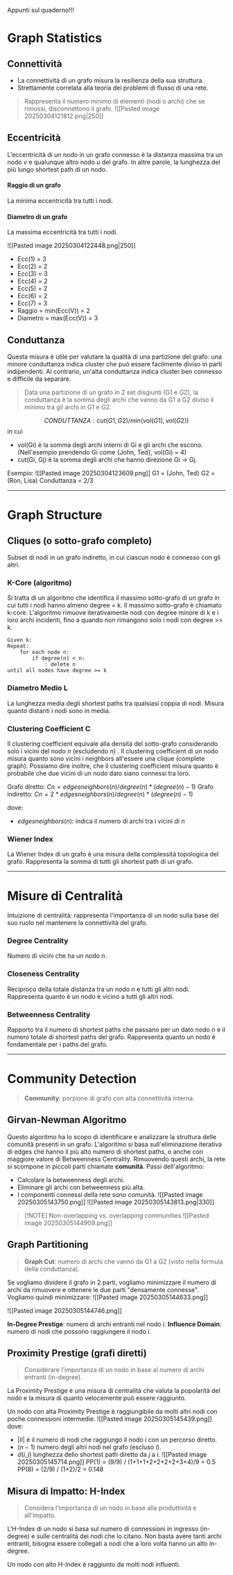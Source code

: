 Appunti sul quaderno!!!
# Graph Statistics
## Connettività
- La connettività di un grafo misura la resilienza della sua struttura.
- Strettamente correlata alla teoria dei problemi di flusso di una rete.
> Rappresenta il numero minimo di elementi (nodi o archi) che se rimossi, disconnettono il grafo.
![[Pasted image 20250304121812.png|250]]

## Eccentricità 
L'eccentricità di un nodo in un grafo connesso è la distanza massima tra un nodo $v$ e qualunque altro nodo $u$ del grafo. In altre parole, la lunghezza del più lungo shortest path di un nodo.
#### Raggio di un grafo 
La minima eccentricità tra tutti i nodi.
#### Diametro di un grafo
La massima eccentricità tra tutti i nodi.

![[Pasted image 20250304122448.png|250]]
- Ecc(1) = 3
- Ecc(2) = 2
- Ecc(3) = 3
- Ecc(4) = 2
- Ecc(5) = 2
- Ecc(6) = 2
- Ecc(7) = 3 
- Raggio = min(Ecc(V)) = 2
- Diametro = max(Ecc(V)) = 3
## Conduttanza
Questa misura è utile per valutare la qualità di una partizione del grafo: una minore conduttanza indica cluster che può essere facilmente diviso in parti indipendenti. Al contrario, un'alta conduttanza indica cluster ben connesso e difficile da separare.

> Data una partizione di un grafo in 2 set disgiunti (G1 e G2), la conduttanza è la somma degli archi che vanno da G1 a G2 diviso il minimo tra gli archi in G1 e G2.

$$
CONDUTTANZA: cut(G1, G2)/min(vol(G1), vol(G2))
$$
in cui 
- vol(Gi) è la somma degli archi interni di Gi e gli archi che escono. (Nell'esempio prendendo Gi come {John, Ted}, vol(Gi) = 4)
- cut(Gi, Gj) è la somma degli archi che hanno direzione Gi -> Gj.

Esempio:
![[Pasted image 20250304123609.png]]
G1 = (John, Ted) 
G2 = (Ron, Lisa)
Conduttanza = 2/3

---
# Graph Structure
## Cliques (o sotto-grafo completo)
Subset di nodi in un grafo indiretto, in cui ciascun nodo è connesso con gli altri.
### K-Core (algoritmo)
Si tratta di un algoritmo che identifica il massimo sotto-grafo di un grafo in cui tutti i nodi hanno almeno degree = k.
Il massimo sotto-grafo è chiamato k-core.
L'algoritmo rimuove iterativamente nodi con degree minore di k e i loro archi incidenti, fino a quando non rimangono solo i nodi con degree >= k.

```
Given k:
Repeat:
	for each node n:
		if degree(n) < n:
			: delete n
until all nodes have degree >= k
```
### Diametro Medio L
La lunghezza media degli shortest paths tra qualsiasi coppia di nodi.
Misura quanto distanti i nodi sono in media.

### Clustering Coefficient C
Il clustering coefficient equivale alla densità del sotto-grafo considerando solo i vicini del nodo $n$ (escludendo $n$) . 
Il clustering coefficient di un nodo misura quanto sono vicini i neighbors all'essere una clique (complete graph). Possiamo dire inoltre, che il clustering coefficient misura quanto è probabile che due vicini di un nodo dato siano connessi tra loro. 

Grafo diretto:
$Cn = edgesneighbors(n) / degree(n)*(degree(n)-1)$
Grafo indiretto:
$Cn = 2 * edgesneighbors(n) / degree(n)*(degree(n)-1)$

dove:
- $edgesneighbors(n)$: indica il numero di archi tra i vicini di $n$

### Wiener Index
La Wiener Index di un grafo è una misura della complessità topologica del grafo.
Rappresenta la somma di tutti gli shortest path di un grafo.

---
# Misure di Centralità
Intuizione di centralità: rappresenta l'importanza di un nodo sulla base del suo ruolo nel mantenere la connettività del grafo.

### Degree Centrality
Numero di vicini che ha un nodo $n$.

### Closeness Centrality
Reciproco della totale distanza tra un nodo $n$ e tutti gli altri nodi. Rappresenta quanto è un nodo è vicino a tutti gli altri nodi.

### Betweenness Centrality
Rapporto tra il numero di shortest paths che passano per un dato nodo $n$ e il numero totale di shortest paths del grafo. Rappresenta quanto un nodo è fondamentale per i paths del grafo.

---
# Community Detection
> **Community**: porzione di grafo con alta connettività interna.

## Girvan-Newman Algoritmo
Questo algoritmo ha lo scopo di identificare e analizzare la struttura delle comunità presenti in un grafo. 
L'algoritmo si basa sull'eliminazione iterativa di edges che hanno il più alto numero di shortest paths, o anche con maggiore valore di Betweenness Centrality. 
Rimuovendo questi archi, la rete si scompone in piccoli parti chiamate **comunità**.
Passi dell'algoritmo:
- Calcolare la betweenness degli archi.
- Eliminare gli archi con betweenness più alta.
- I componenti connessi della rete sono comunità.
![[Pasted image 20250305143750.png]]
![[Pasted image 20250305143813.png|330]]


> [!NOTE] Non-overlapping vs. overlapping communities
> ![[Pasted image 20250305144909.png]]


## Graph Partitioning
> **Graph Cut**: numero di archi che vanno da G1 a G2 (visto nella formula della conduttanza).

Se vogliamo dividere il grafo in 2 parti, vogliamo minimizzare il numero di archi da rimuovere e ottenere le due parti "densamente connesse".
Vogliamo quindi minimizzare: ![[Pasted image 20250305144633.png]]

![[Pasted image 20250305144746.png]]

**In-Degree Prestige**: numero di archi entranti nel nodo $i$.
**Influence Domain**: numero di nodi che possono raggiungere il nodo $i$.
## Proximity Prestige (grafi diretti)
> Considerare l'importanza di un nodo in base al numero di archi entranti (in-degree).

La Proximity Prestige è una misura di centralità che valuta la popolarità del nodo e la misura di quanto velocemente può essere raggiunto.

Un nodo con alta Proximity Prestige è raggiungibile da molti altri nodi con poche connessioni intermedie.
![[Pasted image 20250305145439.png]]
dove:
- |$Ii$| è il numero di nodi che raggiungo il nodo $i$ con un percorso diretto.
- $(n-1)$ numero degli altri nodi nel grafo (escluso $i$).
- $d(i,j)$ lunghezza dello shortest path diretto da $j$ a $i$.
![[Pasted image 20250305145714.png]]
PP(1) = (9/9) / (1+1+1+2+2+2+2+3+4)/9 = 0.5
PP(8) = (2/9) / (1+2)/2 = 0.148

## Misura di Impatto: H-Index
> Considera l'importanza di un nodo in base alla produttività e all'impatto.

L'H-Index di un nodo si basa sul numero di connessioni in ingresso (in-degree) e sulle centralità dei nodi che lo citano. Non basta avere tanti archi entranti, bisogna essere collegati a nodi che a loro volta hanno un alto in-degree.

Un nodo con alto H-Index è raggiunto da molti nodi influenti.